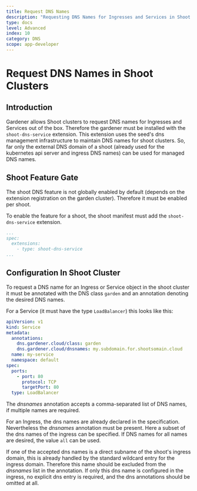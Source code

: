 ```yaml
---
title: Request DNS Names
description: "Requesting DNS Names for Ingresses and Services in Shoot Clusters"
type: docs
level: Advanced
index: 10
category: DNS
scope: app-developer
---
```


# Request DNS Names in Shoot Clusters

## Introduction
Gardener allows Shoot clusters to request DNS names for Ingresses and Services out of the box. 
Therefore the gardener must be installed with the `shoot-dns-service` extension.
This extension uses the seed's dns management infrastructure to maintain DNS
names for shoot clusters. So, far only the external DNS domain of a shoot
(already used for the kubernetes api server and ingress DNS names) can be used
for managed DNS names.


## Shoot Feature Gate

The shoot DNS feature is not globally enabled by default (depends on the 
extension registration on the garden cluster). Therefore it must be
enabled per shoot.

To enable the feature for a shoot, the shoot manifest must add the `shoot-dns-service` extension.

```yaml
...
spec:
  extensions:
    - type: shoot-dns-service
...
```

## Configuration In Shoot Cluster

To request a DNS name for an Ingress or Service object in the shoot cluster
it must be annotated with the DNS class `garden` and an annotation denoting
the desired DNS names.

For a Service (it must have the type `LoadBalancer`) this looks like this:

```yaml
apiVersion: v1
kind: Service
metadata:
  annotations:
    dns.gardener.cloud/class: garden
    dns.gardener.cloud/dnsnames: my.subdomain.for.shootsomain.cloud
  name: my-service
  namespace: default
spec:
  ports:
    - port: 80
      protocol: TCP
      targetPort: 80
  type: LoadBalancer
```

The *dnsnames* annotation accepts a comma-separated list of DNS names, if
multiple names are required.

For an Ingress, the dns names are already declared in the specification.
Nevertheless the *dnsnames* annotation must be present. Here a subset of the 
dns names of the ingress can be specified. If DNS names for all names are
desired, the value `all` can be used.

If one of the accepted dns names is a direct subname of the shoot's ingress
domain, this is already handled by the standard wildcard entry for the ingress
domain. Therefore this name should be excluded from the *dnsnames* list in the
annotation. If only this dns name is configured in the ingress, no explicit 
dns entry is required, and the dns annotations should be omitted at all.
